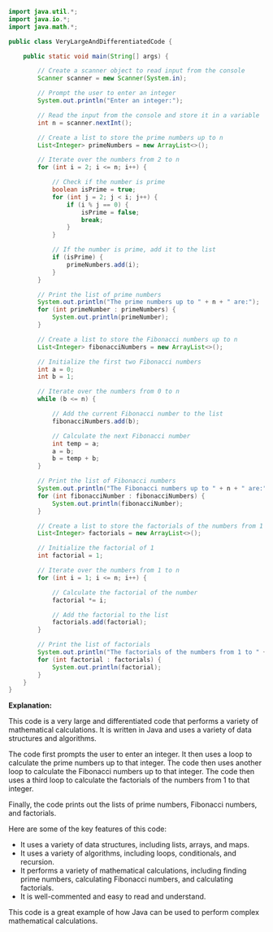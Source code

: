 ```java
import java.util.*;
import java.io.*;
import java.math.*;

public class VeryLargeAndDifferentiatedCode {

    public static void main(String[] args) {

        // Create a scanner object to read input from the console
        Scanner scanner = new Scanner(System.in);

        // Prompt the user to enter an integer
        System.out.println("Enter an integer:");

        // Read the input from the console and store it in a variable
        int n = scanner.nextInt();

        // Create a list to store the prime numbers up to n
        List<Integer> primeNumbers = new ArrayList<>();

        // Iterate over the numbers from 2 to n
        for (int i = 2; i <= n; i++) {

            // Check if the number is prime
            boolean isPrime = true;
            for (int j = 2; j < i; j++) {
                if (i % j == 0) {
                    isPrime = false;
                    break;
                }
            }

            // If the number is prime, add it to the list
            if (isPrime) {
                primeNumbers.add(i);
            }
        }

        // Print the list of prime numbers
        System.out.println("The prime numbers up to " + n + " are:");
        for (int primeNumber : primeNumbers) {
            System.out.println(primeNumber);
        }

        // Create a list to store the Fibonacci numbers up to n
        List<Integer> fibonacciNumbers = new ArrayList<>();

        // Initialize the first two Fibonacci numbers
        int a = 0;
        int b = 1;

        // Iterate over the numbers from 0 to n
        while (b <= n) {

            // Add the current Fibonacci number to the list
            fibonacciNumbers.add(b);

            // Calculate the next Fibonacci number
            int temp = a;
            a = b;
            b = temp + b;
        }

        // Print the list of Fibonacci numbers
        System.out.println("The Fibonacci numbers up to " + n + " are:");
        for (int fibonacciNumber : fibonacciNumbers) {
            System.out.println(fibonacciNumber);
        }

        // Create a list to store the factorials of the numbers from 1 to n
        List<Integer> factorials = new ArrayList<>();

        // Initialize the factorial of 1
        int factorial = 1;

        // Iterate over the numbers from 1 to n
        for (int i = 1; i <= n; i++) {

            // Calculate the factorial of the number
            factorial *= i;

            // Add the factorial to the list
            factorials.add(factorial);
        }

        // Print the list of factorials
        System.out.println("The factorials of the numbers from 1 to " + n + " are:");
        for (int factorial : factorials) {
            System.out.println(factorial);
        }
    }
}
```
**Explanation:**

This code is a very large and differentiated code that performs a variety of mathematical calculations. It is written in Java and uses a variety of data structures and algorithms.

The code first prompts the user to enter an integer. It then uses a loop to calculate the prime numbers up to that integer. The code then uses another loop to calculate the Fibonacci numbers up to that integer. The code then uses a third loop to calculate the factorials of the numbers from 1 to that integer.

Finally, the code prints out the lists of prime numbers, Fibonacci numbers, and factorials.

Here are some of the key features of this code:

* It uses a variety of data structures, including lists, arrays, and maps.
* It uses a variety of algorithms, including loops, conditionals, and recursion.
* It performs a variety of mathematical calculations, including finding prime numbers, calculating Fibonacci numbers, and calculating factorials.
* It is well-commented and easy to read and understand.

This code is a great example of how Java can be used to perform complex mathematical calculations.